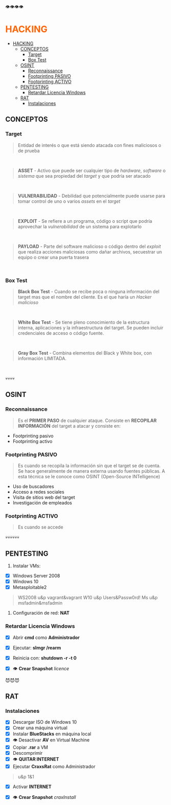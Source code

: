 ​​​​​👁️​​​​​​👁️​​​​​​👁️​​​​​​👁️​
<div style="color:#FF6500">

# HACKING
</div>

- [HACKING](#hacking)
  - [CONCEPTOS](#conceptos)
    - [Target](#target)
    - [Box Test](#box-test)
  - [OSINT​](#osint)
    - [Reconnaissance](#reconnaissance)
    - [Footprinting PASIVO](#footprinting-pasivo)
    - [Footprinting ACTIVO](#footprinting-activo)
  - [PENTESTING](#pentesting)
    - [Retardar Licencia Windows](#retardar-licencia-windows)
  - [RAT](#rat)
    - [Instalaciones](#instalaciones)

## CONCEPTOS

### Target

> Entidad de interés o que está siendo atacada con fines maliciosos o de prueba
<br/>

> **ASSET** - Activo que puede ser cualquier tipo de *hardware*, *software*
> o *sistema* que sea propiedad del *target* y que podría ser atacado
<br/>

> **VULNERABILIDAD** - Debilidad que potencialmente puede usarse para tomar control
> de uno o varios *assets* en el *target*
<br/>

> **EXPLOIT** - Se refiere a un programa, código o script que podría aprovechar
> la *vulnerabilidad* de un sistema para explotarlo
<br/>

> **PAYLOAD** - Parte del software malicioso o código dentro del *exploit* que realiza
> acciones maliciosas como dañar archivos, secuestrar un equipo o crear una puerta trasera
<br/>


### Box Test

> **Black Box Test** - Cuando se recibe poca o ninguna información del target mas que el
> nombre del cliente. Es el que haría un *Hacker malicioso*
<br/>

> **White Box Test** - Se tiene pleno conocimiento de la estructura interna, aplicaciones
> y la infraestructura del target. Se pueden incluir credenciales de acceso o código fuente.
<br/>

> **Gray Box Test** - Combina elementos del Black y White box, con información LIMITADA.
<br/>


💀💀💀💀
## OSINT​

### Reconnaissance

> Es el **PRIMER PASO** de cualquier ataque.
> Consiste en **RECOPILAR INFORMACIÓN** del target a atacar y consiste en:

* Footprinting pasivo
* Footprinting activo


### Footprinting PASIVO

> Es cuando se recopila la información sin que el target se de cuenta.
> Se hace generalmente de manera externa usando fuentes públicas.
> A esta técnica se le conoce como OSINT (Open-Source INTelligence)

* Uso de buscadores
* Acceso a redes sociales
* Visita de sitios web del target
* Investigación de empleados


### Footprinting ACTIVO

> Es cuando se accede 





💀💀💀💀💀💀
## PENTESTING

1. Instalar VMs:

- [x] Windows Server 2008
- [x] Windows 10
- [x] Metasploitable2

> WS2008 u&p vagrant&vagrant
> W10 u&p Users&Passw0rd!
> Ms u&p msfadmin&msfadmin

1. Configuración de red: **NAT**

### Retardar Licencia Windows

- [x] Abrir **cmd** como **Administrador**
- [x] Ejecutar: **slmgr /rearm**
- [x] Reinicia con: **shutdown -r -t 0** 
- [x] 👁️​ **Crear Snapshot** *licence*


😈​😈​😈​
## RAT

### Instalaciones

- [x] Descargar ISO de Windows 10
- [x] Crear una máquina virtual
- [x] Instalar **BlueStacks** en máquina local
- [x] ​​​​👁️​ Desactivar **AV** en Virtual Machine
- [x] Copiar **.rar** a VM 
- [x] Descomprimir
- [x] ​​​​👁️​ **QUITAR INTERNET** 
- [x] Ejecutar **CraxsRat** como Administrador

> u&p 1&1

- [x] Activar **INTERNET**
- [x] 👁️​ **Crear Snapshot** *craxInstall*










